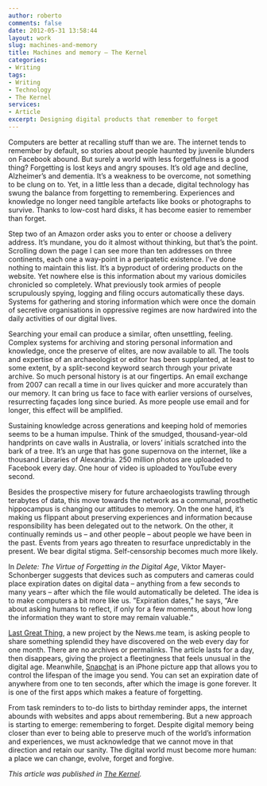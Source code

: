 ```yaml
---
author: roberto
comments: false
date: 2012-05-31 13:58:44
layout: work
slug: machines-and-memory
title: Machines and memory – The Kernel
categories:
- Writing
tags:
- Writing
- Technology
- The Kernel
services:
- Article
excerpt: Designing digital products that remember to forget
---
```


<span class="firstcharacter">C</span>omputers are better at recalling stuff than we are. The internet tends to remember by default, so stories about people haunted by juvenile blunders on Facebook abound. But surely a world with less forgetfulness is a good thing? Forgetting is lost keys and angry spouses. It’s old age and decline, Alzheimer’s and dementia. It’s a weakness to be overcome, not something to be clung on to. Yet, in a little less than a decade, digital technology has swung the balance from forgetting to remembering. Experiences and knowledge no longer need tangible artefacts like books or photographs to survive. Thanks to low-cost hard disks, it has become easier to remember than forget.

Step two of an Amazon order asks you to enter or choose a delivery address. It’s mundane, you do it almost without thinking, but that’s the point. Scrolling down the page I can see more than ten addresses on three continents, each one a way-point in a peripatetic existence. I’ve done nothing to maintain this list. It’s a byproduct of ordering products on the website. Yet nowhere else is this information about my various domiciles chronicled so completely. What previously took armies of people scrupulously spying, logging and filing occurs automatically these days. Systems for gathering and storing information which were once the domain of secretive organisations in oppressive regimes are now hardwired into the daily activities of our digital lives.

Searching your email can produce a similar, often unsettling, feeling. Complex systems for archiving and storing personal information and knowledge, once the preserve of elites, are now available to all. The tools and expertise of an archaeologist or editor has been supplanted, at least to some extent, by a split-second keyword search through your private archive. So much personal history is at our fingertips. An email exchange from 2007 can recall a time in our lives quicker and more accurately than our memory. It can bring us face to face with earlier versions of ourselves, resurrecting façades long since buried. As more people use email and for longer, this effect will be amplified.

Sustaining knowledge across generations and keeping hold of memories seems to be a human impulse. Think of the smudged, thousand-year-old handprints on cave walls in Australia, or lovers’ initials scratched into the bark of a tree. It’s an urge that has gone supernova on the internet, like a thousand Libraries of Alexandria. 250 million photos are uploaded to Facebook every day. One hour of video is uploaded to YouTube every second.

Besides the prospective misery for future archaeologists trawling through terabytes of data, this move towards the network as a communal, prosthetic hippocampus is changing our attitudes to memory. On the one hand, it’s making us flippant about preserving experiences and information because responsibility has been delegated out to the network. On the other, it continually reminds us – and other people – about people we have been in the past. Events from years ago threaten to resurface unpredictably in the present. We bear digital stigma. Self-censorship becomes much more likely.

In _Delete: The Virtue of Forgetting in the Digital Age_, Viktor Mayer-Schonberger suggests that devices such as computers and cameras could place expiration dates on digital data – anything from a few seconds to many years – after which the file would automatically be deleted. The idea is to make computers a bit more like us. ”Expiration dates,” he says, “Are about asking humans to reflect, if only for a few moments, about how long the information they want to store may remain valuable.”

[Last Great Thing](http://lastgreatthing.com/), a new project by the News.me team, is asking people to share something splendid they have discovered on the web every day for one month. There are no archives or permalinks. The article lasts for a day, then disappears, giving the project a fleetingness that feels unusual in the digital age. Meanwhile, [Snapchat](http://www.snapchat.com) is an iPhone picture app that allows you to control the lifespan of the image you send. You can set an expiration date of anywhere from one to ten seconds, after which the image is gone forever. It is one of the first apps which makes a feature of forgetting.

From task reminders to to-do lists to birthday reminder apps, the internet abounds with websites and apps about remembering. But a new approach is starting to emerge: remembering to forget. Despite digital memory being closer than ever to being able to preserve much of the world’s information and experiences, we must acknowledge that we cannot move in that direction and retain our sanity. The digital world must become more human: a place we can change, evolve, forget and forgive.

*This article was published in [The Kernel](http://www.kernelmag.com/features/essay/2466/they-must-learn-to-forget/).*
